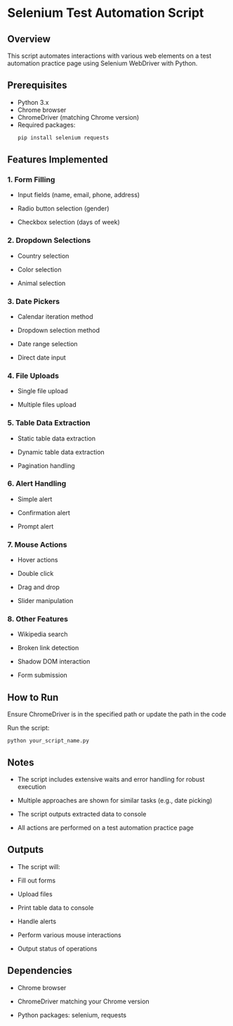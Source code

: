 # Selenium Test Automation Script

## Overview

This script automates interactions with various web elements on a test automation practice page using Selenium WebDriver with Python.

## Prerequisites

- Python 3.x
- Chrome browser
- ChromeDriver (matching Chrome version)
- Required packages:
  ```bash
  pip install selenium requests
  ```

## Features Implemented

### 1. Form Filling

- Input fields (name, email, phone, address)

- Radio button selection (gender)

- Checkbox selection (days of week)

### 2. Dropdown Selections

- Country selection

- Color selection

- Animal selection

### 3. Date Pickers

- Calendar iteration method

- Dropdown selection method

- Date range selection

- Direct date input

### 4. File Uploads

- Single file upload

- Multiple files upload

### 5. Table Data Extraction

- Static table data extraction

- Dynamic table data extraction

- Pagination handling

### 6. Alert Handling

- Simple alert

- Confirmation alert

- Prompt alert

### 7. Mouse Actions

- Hover actions

- Double click

- Drag and drop

- Slider manipulation

### 8. Other Features

- Wikipedia search

- Broken link detection

- Shadow DOM interaction

- Form submission

## How to Run

Ensure ChromeDriver is in the specified path or update the path in the code

Run the script:

```
python your_script_name.py
```


## Notes

- The script includes extensive waits and error handling for robust execution

- Multiple approaches are shown for similar tasks (e.g., date picking)

- The script outputs extracted data to console

- All actions are performed on a test automation practice page

## Outputs

- The script will:

- Fill out forms

- Upload files

- Print table data to console

- Handle alerts

- Perform various mouse interactions

- Output status of operations

## Dependencies

- Chrome browser

- ChromeDriver matching your Chrome version

- Python packages: selenium, requests